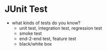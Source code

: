 <extoc></extoc>

# JUnit Test

- what kinds of tests do you know?
    - unit test, integration test, regression test
    - smoke test
    - end-2-end test, feature test
    - black/white box